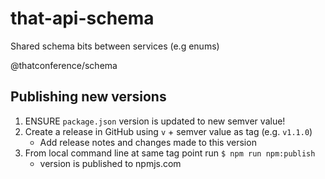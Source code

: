 # that-api-schema
Shared schema bits between services (e.g enums)

@thatconference/schema

## Publishing new versions

1. ENSURE `package.json` version is updated to new semver value!
1. Create a release in GitHub using `v` + semver value as tag (e.g. `v1.1.0`)
    - Add release notes and changes made to this version
1. From local command line at same tag point run `$ npm run npm:publish`
    - version is published to npmjs.com
  
